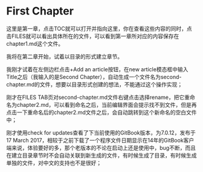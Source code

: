 # First Chapter

这里是第一章，点击TOC就可以打开并指向这里，你在查看这些内容的同时，点击FILES就可以看出具体所在的文件，可以看到第一章所对应的内容保存在chapter1.md这个文件。

我将在第二章开始，试着以目录的形式建立章节。

我刚才试着在左侧边栏点击+Add an article按钮，在new article模态框中输入Title之后（我输入的是Second Chapter），自动生成一个文件名为second-chapter.md的文件，想要以目录形式创建的想法，不能通过这个操作实现；

刚才在FILES TAB页对second-chapter.md文件右键点击选择rename，把它重命名为chapter2.md，可以看到命名之后，当前编辑界面会提示找不到文件，但是再点击一下重命名后的chapter2.md文件之后，会自动跳转到这个新命名的空白文件中；

刚才使用check for updates查看了下当前使用的GitBook版本，为7.0.12，发布于17 March 2017，相较于之前下载了一个程序文件日期显示在14年的GitBook客户端来说，体验要好的多，那个老版本的不论在启动上还是使用中，bug不断，而且在建立目录章节时不会自动关联到新生成的文件，有时候生成了目录，有时候生成单独的文件，对中文的支持也不是很好；

